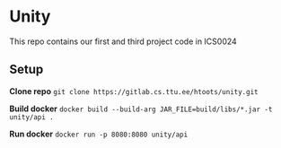 # Unity

This repo contains our first and third project code in ICS0024

## Setup

**Clone repo**
`git clone https://gitlab.cs.ttu.ee/htoots/unity.git`

**Build docker**
`docker build --build-arg JAR_FILE=build/libs/*.jar -t unity/api .`

**Run docker**
`docker run -p 8080:8080 unity/api`
